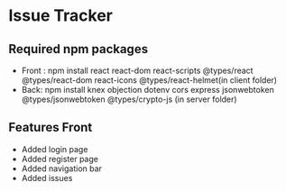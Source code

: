 ﻿# Issue Tracker
## Required npm packages
- Front : npm install react react-dom react-scripts @types/react @types/react-dom react-icons @types/react-helmet(in client folder)
- Back: npm install knex objection dotenv cors express jsonwebtoken @types/jsonwebtoken @types/crypto-js (in server folder)
## Features Front
- Added login page
- Added register page
- Added navigation bar
- Added issues
